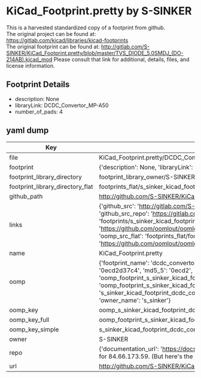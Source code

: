 # KiCad_Footprint.pretty by S-SINKER  
This is a harvested standardized copy of a footprint from github.  
The original project can be found at:  
https://gitlab.com/kicad/libraries/kicad-footprints  
The original footprint can be found at:
http://gitlab.com/S-SINKER/KiCad_Footprint.pretty/blob/master/TVS_DIODE_5.0SMDJ_(DO-214AB).kicad_mod
Please consult that link for additional, details, files, and license information.  
## Footprint Details
* description: None  
* libraryLink: DCDC_Convertor_MP-A50  
* number_of_pads: 4  
## yaml dump  
| Key | Value |  
| --- | --- |  
| file | KiCad_Footprint.pretty/DCDC_Convertor_MP-A50.kicad_mod |  
| footprint | {'description': None, 'libraryLink': 'DCDC_Convertor_MP-A50', 'number_of_pads': 4} |  
| footprint_library_directory | footprint_library_owner/S-SINKER_KiCad_Footprint.pretty |  
| footprint_library_directory_flat | footprints_flat/s_sinker_kicad_footprint_dcdc_convertor_mp_a50/working |  
| github_path | http://github.com/S-SINKER/KiCad_Footprint.pretty/blob/master/DCDC_Convertor_MP-A50.kicad_mod |  
| links | {'github_src': 'http://gitlab.com/S-SINKER/KiCad_Footprint.pretty/blob/master/TVS_DIODE_5.0SMDJ_(DO-214AB).kicad_mod', 'github_src_repo': 'https://gitlab.com/kicad/libraries/kicad-footprints', 'oomp_bot': 'footprints/s_sinker_kicad_footprint_dcdc_convertor_mp_a50/working', 'oomp_bot_github': 'https://github.com/oomlout/oomlout_oomp_footprint_bot/tree/main/footprints/s_sinker_kicad_footprint_dcdc_convertor_mp_a50/working', 'oomp_src_flat': 'footprints_flat/footprints_flat/s_sinker_kicad_footprint_dcdc_convertor_mp_a50/working', 'oomp_src_flat_github': 'https://github.com/oomlout/oomlout_oomp_footprint_src/tree/main/footprints_flat/s_sinker_kicad_footprint_dcdc_convertor_mp_a50/working'} |  
| name | KiCad_Footprint.pretty |  
| oomp | {'footprint_name': 'dcdc_convertor_mp_a50', 'library_name': 'kicad_footprint', 'md5': '0ecd2d37c4f6dedca1b83d80d13fca8c', 'md5_10': '0ecd2d37c4', 'md5_5': '0ecd2', 'md5_6': '0ecd2d', 'oomp_key': 'oomp_s_sinker_kicad_footprint_dcdc_convertor_mp_a50', 'oomp_key_extra': 'oomp_footprint_s_sinker_kicad_footprint_dcdc_convertor_mp_a50', 'oomp_key_full': 'oomp_footprint_s_sinker_kicad_footprint_dcdc_convertor_mp_a50_0ecd2d', 'oomp_key_simple': 's_sinker_kicad_footprint_dcdc_convertor_mp_a50', 'original_filename': 'KiCad_Footprint.pretty/DCDC_Convertor_MP-A50.kicad_mod', 'owner_name': 's_sinker'} |  
| oomp_key | oomp_s_sinker_kicad_footprint_dcdc_convertor_mp_a50 |  
| oomp_key_full | oomp_footprint_s_sinker_kicad_footprint_dcdc_convertor_mp_a50 |  
| oomp_key_simple | s_sinker_kicad_footprint_dcdc_convertor_mp_a50 |  
| owner | S-SINKER |  
| repo | {'documentation_url': 'https://docs.github.com/rest/overview/resources-in-the-rest-api#rate-limiting', 'message': "API rate limit exceeded for 84.66.173.59. (But here's the good news: Authenticated requests get a higher rate limit. Check out the documentation for more details.)"} |  
| url | http://github.com/S-SINKER/KiCad_Footprint.pretty |  

